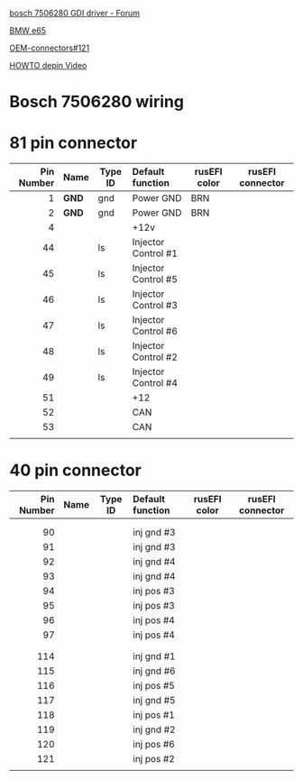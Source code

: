 [bosch 7506280 GDI driver - Forum](https://rusefi.com/forum/viewtopic.php?f=4&t=1564)

[BMW e65](BMW-e65)

[OEM-connectors#121](OEM-connectors#121)

[HOWTO depin Video](https://youtu.be/5nto9Sa7yKc?t=65)

# Bosch 7506280 wiring

# 81 pin connector

|Pin Number|Name      | Type ID | Default function                   | rusEFI color | rusEFI connector |
| ---:|:------------- | ----- |:------------------------------------ |------------- | ------------- |
| 1   | **GND**       | gnd   | Power GND                            | BRN          |               |
| 2   | **GND**       | gnd   | Power GND                            | BRN          |               |
| 4   |               |       | +12v                                 |              |               |
| 44  |               | ls    | Injector Control #1                  |              |               |
| 45  |               | ls    | Injector Control #5                  |              |               |
| 46  |               | ls    | Injector Control #3                  |              |               |
| 47  |               | ls    | Injector Control #6                  |              |               |
| 48  |               | ls    | Injector Control #2                  |              |               |
| 49  |               | ls    | Injector Control #4                  |              |               |
| 51  |               |       | +12                                  |              |               |
| 52  |               |       | CAN                                  |              |               |
| 53  |               |       | CAN                                  |              |               |
|     |               |       |                                      |              |               |

# 40 pin connector

|Pin Number|Name      | Type ID | Default function                   | rusEFI color | rusEFI connector |
| ---:|:------------- | ----- |:------------------------------------ |------------- | ------------- |
|     |               |       |                                      |              |               |
|     |               |       |                                      |              |               |
| 90  |               |       | inj gnd #3                           |              |               |
| 91  |               |       | inj gnd #3                           |              |               |
| 92  |               |       | inj gnd #4                           |              |               |
| 93  |               |       | inj gnd #4                           |              |               |
| 94  |               |       | inj pos #3                           |              |               |
| 95  |               |       | inj pos #3                           |              |               |
| 96  |               |       | inj pos #4                           |              |               |
| 97  |               |       | inj pos #4                           |              |               |
|     |               |       |                                      |              |               |
|     |               |       |                                      |              |               |
| 114 |               |       | inj gnd #1                           |              |               |
| 115 |               |       | inj gnd #6                           |              |               |
| 116 |               |       | inj pos #5                           |              |               |
| 117 |               |       | inj gnd #5                           |              |               |
| 118 |               |       | inj pos #1                           |              |               |
| 119 |               |       | inj gnd #2                           |              |               |
| 120 |               |       | inj pos #6                           |              |               |
| 121 |               |       | inj pos #2                           |              |               |
|     |               |       |                                      |              |               |
